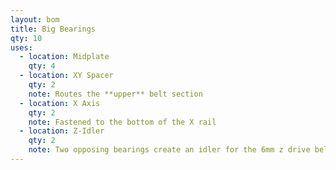 ```yaml
---
layout: bom
title: Big Bearings
qty: 10
uses:
  - location: Midplate
    qty: 4
  - location: XY Spacer
    qty: 2
    note: Routes the **upper** belt section
  - location: X Axis
    qty: 2
    note: Fastened to the bottom of the X rail
  - location: Z-Idler
    qty: 2
    note: Two opposing bearings create an idler for the 6mm z drive belt
---
```



